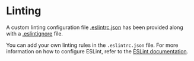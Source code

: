 # Linting

A custom linting configuration file [.eslintrc.json](../.eslintrc.json) has been provided along with a [.eslintignore](../.eslintignore) file.

You can add your own linting rules in the `.eslintrc.json` file. For more information on how to configure ESLint, refer to the [ESLint documentation](https://eslint.org/docs/user-guide/configuring).